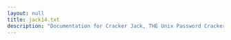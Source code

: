 ```yaml
---
layout: null
title: jack14.txt
description: "Documentation for Cracker Jack, THE Unix Password Cracker (June 1993)"
---
```

